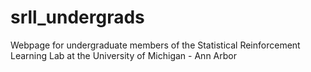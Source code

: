 # srll_undergrads
Webpage for undergraduate members of the Statistical Reinforcement Learning Lab at the University of Michigan - Ann Arbor
